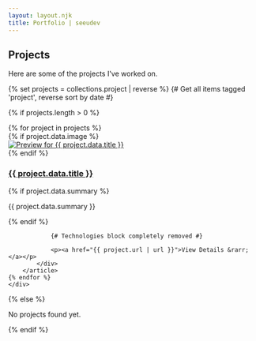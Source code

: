 ```yaml
---
layout: layout.njk
title: Portfolio | seeudev
---
```


## Projects

Here are some of the projects I've worked on.

{% set projects = collections.project | reverse %} {# Get all items tagged 'project', reverse sort by date #}

{% if projects.length > 0 %}
    <div class="project-list">
    {% for project in projects %}
        <article class="project-preview">
            {% if project.data.image %}
            <div class="project-preview-thumbnail">
                <a href="{{ project.url | url }}"><img src="{{ project.data.image | url }}" alt="Preview for {{ project.data.title }}"></a>
            </div>
            {% endif %}
            <div class="project-preview-content">
                <h3><a href="{{ project.url | url }}">{{ project.data.title }}</a></h3>
                {% if project.data.summary %}
                <p>{{ project.data.summary }}</p>
                {% endif %}

                {# Technologies block completely removed #}

                <p><a href="{{ project.url | url }}">View Details &rarr;</a></p>
            </div>
        </article>
    {% endfor %}
    </div>
{% else %}
    <p>No projects found yet.</p>
{% endif %}